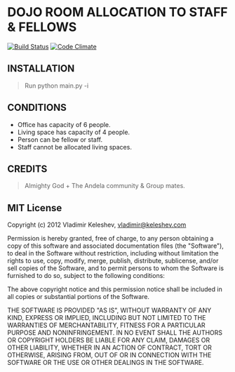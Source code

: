 # DOJO ROOM ALLOCATION TO STAFF & FELLOWS

[![Build Status](https://travis-ci.org/kisakyegordon/dojo.svg?branch=master)](https://travis-ci.org/kisakyegordon/dojo)
[![Code Climate](https://img.shields.io/codeclimate/github/kabisaict/flow.svg)]()

## INSTALLATION
> Run python main.py -i


## CONDITIONS

* Office has capacity of 6 people.
* Living space has capacity of 4 people.
* Person can be fellow or staff.
* Staff cannot be allocated living spaces.

## CREDITS

> Almighty God +
> The Andela community & Group mates.


## MIT License

Copyright (c) 2012 Vladimir Keleshev, <vladimir@keleshev.com>

Permission is hereby granted, free of charge, to any person
obtaining a copy of this software and associated
documentation files (the "Software"), to deal in the Software
without restriction, including without limitation the rights
to use, copy, modify, merge, publish, distribute, sublicense,
and/or sell copies of the Software, and to permit persons to
whom the Software is furnished to do so, subject to the
following conditions:

The above copyright notice and this permission notice shall
be included in all copies or substantial portions of the
Software.

THE SOFTWARE IS PROVIDED "AS IS", WITHOUT WARRANTY OF ANY
KIND, EXPRESS OR IMPLIED, INCLUDING BUT NOT LIMITED TO THE
WARRANTIES OF MERCHANTABILITY, FITNESS FOR A PARTICULAR
PURPOSE AND NONINFRINGEMENT. IN NO EVENT SHALL THE AUTHORS OR
COPYRIGHT HOLDERS BE LIABLE FOR ANY CLAIM, DAMAGES OR OTHER
LIABILITY, WHETHER IN AN ACTION OF CONTRACT, TORT OR
OTHERWISE, ARISING FROM, OUT OF OR IN CONNECTION WITH THE
SOFTWARE OR THE USE OR OTHER DEALINGS IN THE SOFTWARE.

